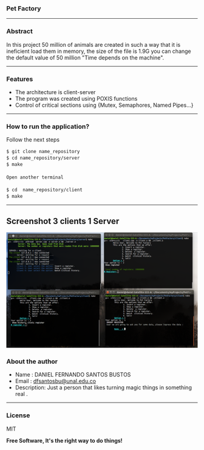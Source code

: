 ### Pet Factory
---

### Abstract

In this project 50 million of animals are created in such a way that
it is ineficient load them in memory, the size of the file is 1.9G
you can change the default value of 50 million
"Time depends on the machine".

---

### Features

- The architecture is client-server
- The program was created using POXIS functions
- Control of critical sections using {Mutex, Semaphores, Named Pipes...}

---

### How to run the application?
Follow the next steps

```sh
$ git clone name_repository
$ cd name_repository/server
$ make

Open another terminal

$ cd  name_repository/client
$ make

```
---

## Screenshot 3 clients 1 Server

![Alt Pet Factory](docs/screenshot_3_clients.png?raw=true "Title")


### About the author

* Name : DANIEL FERNANDO SANTOS BUSTOS
* Email : dfsantosbu@unal.edu.co
* Description: Just a person that likes turning  magic  things in something  real .

---

### License

MIT

**Free Software, It's the right way  to do things!**
